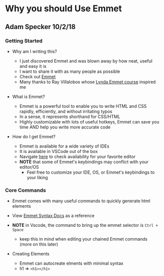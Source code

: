 # Why you should Use Emmet

## Adam Specker 10/2/18

### Getting Started

* Why am I writing this?
  * I just discovered Emmet and was blown away by how neat, useful and easy it is
  * I want to share it with as many people as possible
  * Check out [Emmet](https://emmet.io/)
  * Many thanks to Ray Villalobos whose [Lynda Emmet course](https://www.lynda.com/Emmet-tutorials/Coding-Faster-Emmet/133353-2.html?srchtrk=index%3a1%0alinktypeid%3a2%0aq%3aemmet%0apage%3a1%0as%3arelevance%0asa%3atrue%0aproducttypeid%3a2) inspired me

* What is Emmet?
  * Emmet is a powerful tool to enable you to write HTML and CSS rapidly, efficiently, and without irritating typos
  * In a sense, it represents shorthand for CSS/HTML
  * Highly customizable with lots of useful hotkeys, Emmet can save you time AND help you write more accurate code

* How do I get Emmet?
  * Emmet is available for a wide variety of IDEs
  * It is available in VSCode out of the box
  * Navigate [here](https://emmet.io/download/) to check availability for your favorite editor
  * **NOTE** that some of Emmet's keybindings may conflict with your editor/OS
    * Feel free to customize your IDE, OS, or Emmet's keybindings to your liking

### Core Commands

* Emmet comes with many useful commands to quickly generate html elements
* View [Emmet Syntax Docs](https://docs.emmet.io/abbreviations/syntax/) as a reference
* **NOTE** in Vscode, the command to bring up the emmet selector is `Ctrl + Space`
  * keep this in mind when editing your chained Emmet commands (more on this later)

* Creating Elements
  * Emmet can autocreate elments with minimal syntax
  * h1 => `<h1></h1>`